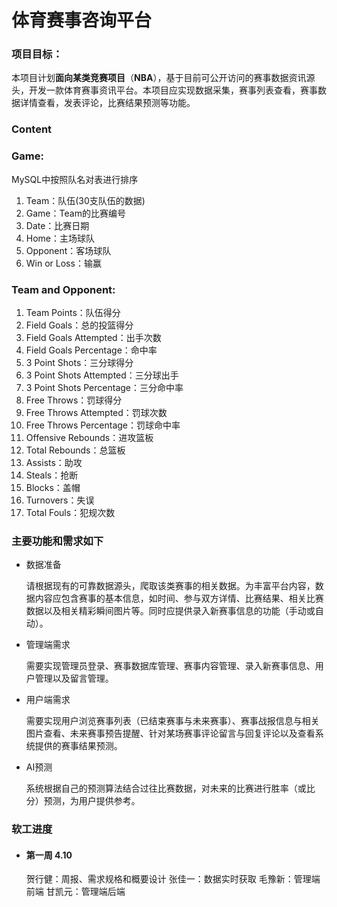 # 体育赛事咨询平台

### 项目目标：

本项目计划**面向某类竞赛项目**（**NBA**），基于目前可公开访问的赛事数据资讯源头，开发一款体育赛事资讯平台。本项目应实现数据采集，赛事列表查看，赛事数据详情查看，发表评论，比赛结果预测等功能。

### Content

### Game:

MySQL中按照队名对表进行排序

1. Team：队伍(30支队伍的数据)
2. Game：Team的比赛编号
3. Date：比赛日期
4. Home：主场球队
5. Opponent：客场球队
6. Win or Loss：输赢

### Team and Opponent:

1. Team Points：队伍得分
2. Field Goals：总的投篮得分
3. Field Goals Attempted：出手次数
4. Field Goals Percentage：命中率
5. 3 Point Shots：三分球得分
6. 3 Point Shots Attempted：三分球出手
7. 3 Point Shots Percentage：三分命中率
8. Free Throws：罚球得分
9. Free Throws Attempted：罚球次数
10. Free Throws Percentage：罚球命中率
11. Offensive Rebounds：进攻篮板
12. Total Rebounds：总篮板
13. Assists：助攻
14. Steals：抢断
15. Blocks：盖帽
16. Turnovers：失误
17. Total Fouls：犯规次数

### 主要功能和需求如下

- 数据准备

  请根据现有的可靠数据源头，爬取该类赛事的相关数据。为丰富平台内容，数据内容应包含赛事的基本信息，如时间、参与双方详情、比赛结果、相关比赛数据以及相关精彩瞬间图片等。同时应提供录入新赛事信息的功能（手动或自动）。

- 管理端需求

  需要实现管理员登录、赛事数据库管理、赛事内容管理、录入新赛事信息、用户管理以及留言管理。

- 用户端需求

  需要实现用户浏览赛事列表（已结束赛事与未来赛事）、赛事战报信息与相关图片查看、未来赛事预告提醒、针对某场赛事评论留言与回复评论以及查看系统提供的赛事结果预测。

- AI预测

  系统根据自己的预测算法结合过往比赛数据，对未来的比赛进行胜率（或比分）预测，为用户提供参考。



### 软工进度

- #### 第一周 4.10

  贺行健：周报、需求规格和概要设计
  张佳一：数据实时获取
  毛豫新：管理端前端
  甘凯元：管理端后端